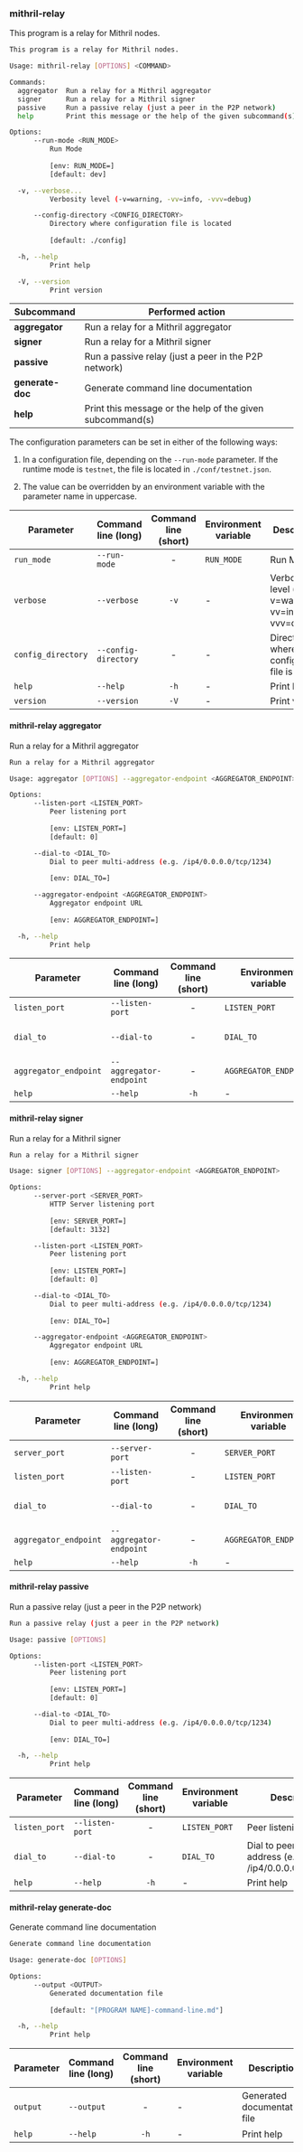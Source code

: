 

### mithril-relay

This program is a relay for Mithril nodes.
```bash
This program is a relay for Mithril nodes.

Usage: mithril-relay [OPTIONS] <COMMAND>

Commands:
  aggregator  Run a relay for a Mithril aggregator
  signer      Run a relay for a Mithril signer
  passive     Run a passive relay (just a peer in the P2P network)
  help        Print this message or the help of the given subcommand(s)

Options:
      --run-mode <RUN_MODE>
          Run Mode
          
          [env: RUN_MODE=]
          [default: dev]

  -v, --verbose...
          Verbosity level (-v=warning, -vv=info, -vvv=debug)

      --config-directory <CONFIG_DIRECTORY>
          Directory where configuration file is located
          
          [default: ./config]

  -h, --help
          Print help

  -V, --version
          Print version

```
| Subcommand | Performed action |
|------------|------------------|
| **aggregator** | Run a relay for a Mithril aggregator |
| **signer** | Run a relay for a Mithril signer |
| **passive** | Run a passive relay (just a peer in the P2P network) |
| **generate-doc** | Generate command line documentation |
| **help** | Print this message or the help of the given subcommand(s) |

The configuration parameters can be set in either of the following ways:

1. In a configuration file, depending on the `--run-mode` parameter. If the runtime mode is `testnet`, the file is located in `./conf/testnet.json`.

2. The value can be overridden by an environment variable with the parameter name in uppercase.

| Parameter | Command line (long) | Command line (short) | Environment variable | Description | Default value | Example | Mandatory |
|-----------|---------------------|:--------------------:|----------------------|-------------|---------------|---------|:---------:|
| `run_mode` | `--run-mode` | - | `RUN_MODE` | Run Mode | `dev` | - | - |
| `verbose` | `--verbose` | `-v` | - | Verbosity level (-v=warning, -vv=info, -vvv=debug) | `0` | - | - |
| `config_directory` | `--config-directory` | - | - | Directory where configuration file is located | `./config` | - | - |
| `help` | `--help` | `-h` | - | Print help | - | - | - |
| `version` | `--version` | `-V` | - | Print version | - | - | - |
####  mithril-relay aggregator

Run a relay for a Mithril aggregator
```bash
Run a relay for a Mithril aggregator

Usage: aggregator [OPTIONS] --aggregator-endpoint <AGGREGATOR_ENDPOINT>

Options:
      --listen-port <LISTEN_PORT>
          Peer listening port
          
          [env: LISTEN_PORT=]
          [default: 0]

      --dial-to <DIAL_TO>
          Dial to peer multi-address (e.g. /ip4/0.0.0.0/tcp/1234)
          
          [env: DIAL_TO=]

      --aggregator-endpoint <AGGREGATOR_ENDPOINT>
          Aggregator endpoint URL
          
          [env: AGGREGATOR_ENDPOINT=]

  -h, --help
          Print help

```


| Parameter | Command line (long) | Command line (short) | Environment variable | Description | Default value | Example | Mandatory |
|-----------|---------------------|:--------------------:|----------------------|-------------|---------------|---------|:---------:|
| `listen_port` | `--listen-port` | - | `LISTEN_PORT` | Peer listening port | `0` | - | - |
| `dial_to` | `--dial-to` | - | `DIAL_TO` | Dial to peer multi-address (e.g. /ip4/0.0.0.0/tcp/1234) | - | - | - |
| `aggregator_endpoint` | `--aggregator-endpoint` | - | `AGGREGATOR_ENDPOINT` | Aggregator endpoint URL | - | - | :heavy_check_mark: |
| `help` | `--help` | `-h` | - | Print help | - | - | - |

####  mithril-relay signer

Run a relay for a Mithril signer
```bash
Run a relay for a Mithril signer

Usage: signer [OPTIONS] --aggregator-endpoint <AGGREGATOR_ENDPOINT>

Options:
      --server-port <SERVER_PORT>
          HTTP Server listening port
          
          [env: SERVER_PORT=]
          [default: 3132]

      --listen-port <LISTEN_PORT>
          Peer listening port
          
          [env: LISTEN_PORT=]
          [default: 0]

      --dial-to <DIAL_TO>
          Dial to peer multi-address (e.g. /ip4/0.0.0.0/tcp/1234)
          
          [env: DIAL_TO=]

      --aggregator-endpoint <AGGREGATOR_ENDPOINT>
          Aggregator endpoint URL
          
          [env: AGGREGATOR_ENDPOINT=]

  -h, --help
          Print help

```


| Parameter | Command line (long) | Command line (short) | Environment variable | Description | Default value | Example | Mandatory |
|-----------|---------------------|:--------------------:|----------------------|-------------|---------------|---------|:---------:|
| `server_port` | `--server-port` | - | `SERVER_PORT` | HTTP Server listening port | `3132` | - | - |
| `listen_port` | `--listen-port` | - | `LISTEN_PORT` | Peer listening port | `0` | - | - |
| `dial_to` | `--dial-to` | - | `DIAL_TO` | Dial to peer multi-address (e.g. /ip4/0.0.0.0/tcp/1234) | - | - | - |
| `aggregator_endpoint` | `--aggregator-endpoint` | - | `AGGREGATOR_ENDPOINT` | Aggregator endpoint URL | - | - | :heavy_check_mark: |
| `help` | `--help` | `-h` | - | Print help | - | - | - |

####  mithril-relay passive

Run a passive relay (just a peer in the P2P network)
```bash
Run a passive relay (just a peer in the P2P network)

Usage: passive [OPTIONS]

Options:
      --listen-port <LISTEN_PORT>
          Peer listening port
          
          [env: LISTEN_PORT=]
          [default: 0]

      --dial-to <DIAL_TO>
          Dial to peer multi-address (e.g. /ip4/0.0.0.0/tcp/1234)
          
          [env: DIAL_TO=]

  -h, --help
          Print help

```


| Parameter | Command line (long) | Command line (short) | Environment variable | Description | Default value | Example | Mandatory |
|-----------|---------------------|:--------------------:|----------------------|-------------|---------------|---------|:---------:|
| `listen_port` | `--listen-port` | - | `LISTEN_PORT` | Peer listening port | `0` | - | - |
| `dial_to` | `--dial-to` | - | `DIAL_TO` | Dial to peer multi-address (e.g. /ip4/0.0.0.0/tcp/1234) | - | - | - |
| `help` | `--help` | `-h` | - | Print help | - | - | - |

####  mithril-relay generate-doc

Generate command line documentation
```bash
Generate command line documentation

Usage: generate-doc [OPTIONS]

Options:
      --output <OUTPUT>
          Generated documentation file
          
          [default: "[PROGRAM NAME]-command-line.md"]

  -h, --help
          Print help

```


| Parameter | Command line (long) | Command line (short) | Environment variable | Description | Default value | Example | Mandatory |
|-----------|---------------------|:--------------------:|----------------------|-------------|---------------|---------|:---------:|
| `output` | `--output` | - | - | Generated documentation file | `[PROGRAM NAME]-command-line.md` | - | - |
| `help` | `--help` | `-h` | - | Print help | - | - | - |
